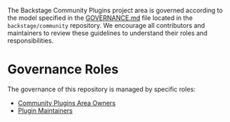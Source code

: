 The Backstage Community Plugins project area is governed according to the model specified in the [GOVERNANCE.md](https://github.com/backstage/community/blob/main/GOVERNANCE.md) file located in the `backstage/community` repository. We encourage all contributors and maintainers to review these guidelines to understand their roles and responsibilities.

# Governance Roles

The governance of this repository is managed by specific roles:

- [Community Plugins Area Owners](https://github.com/backstage/backstage/blob/master/OWNERS.md#community-plugins)
- [Plugin Maintainers](https://github.com/backstage/community/blob/main/GOVERNANCE.md#plugin-maintainer)
